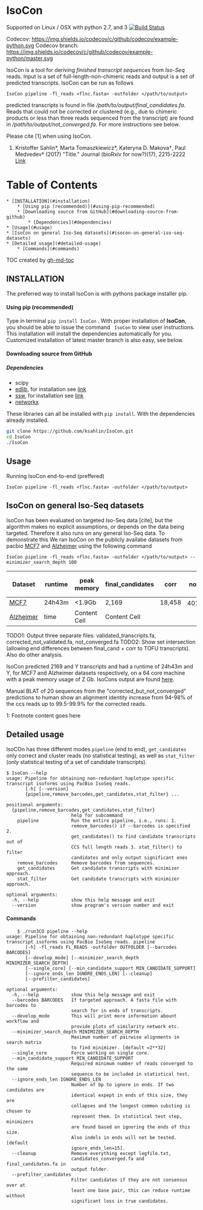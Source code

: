 IsoCon
========

Supported on Linux / OSX with python 2.7, and 3 [![Build Status](https://travis-ci.org/ksahlin/BESST.svg?branch=master)](https://travis-ci.org/ksahlin/IsoCon)

Codecov:        https://img.shields.io/codecov/c/github/codecov/example-python.svg
Codecov branch:     https://img.shields.io/codecov/c/github/codecov/example-python/master.svg

IsoCon is a tool for deriving *finished transcript sequences* from *Iso-Seq* reads. Input is a set of full-length-non-chimeric reads and output is a set of predicted transcripts. IsoCon can be run as follows

```
IsoCon pipeline -fl_reads <flnc.fasta> -outfolder </path/to/output>
```

predicted transcripts is found in file */path/to/output/final_candidates.fa*. Reads that could not be corrected or clustered (e.g., due to chimeric products or less than three reads sequenced from the transcript) are found in */path/to/output/not_converged.fa*. For more instructions see below.

Please cite [1] when using IsoCon.

1. Kristoffer Sahlin*, Marta Tomaszkiewicz*, Kateryna D. Makova†, Paul Medvedev† (2017) "Title." Journal (bioRxiv for now?)(17), 2215-2222 [Link](here)

Table of Contents
=================
    * [INSTALLATION](#installation)
        * [Using pip (recommended)](#using-pip-recommended)
        * [Downloading source from GitHub](#downloading-source-from-github)
            * [Dependencies](#dependencies)
    * [Usage](#usage)
    * [IsoCon on general Iso-Seq datasets](#isocon-on-general-iso-seq-datasets)
    * [Detailed usage](#detailed-usage)
        * [Commands](#commands)

TOC created by [gh-md-toc](https://github.com/ekalinin/github-markdown-toc)

INSTALLATION
----------------

The preferred way to install IsoCon is with pythons package installer pip.

#### Using pip (recommended)

Type in terminal `pip install IsoCon` . With proper installation of **IsoCon**, you should be able to issue the command ` IsoCon` to view user instructions. This installation will install the dependencies automatically for you. Customized installation of latest master branch is also easy, see below.

#### Downloading source from GitHub

##### Dependencies

* scipy
* [edlib](https://github.com/Martinsos/edlib "edlib's Homepage"), for installation see [link](https://github.com/Martinsos/edlib/tree/master/bindings/python#installation)
* [ssw](https://github.com/vishnubob/ssw "Python wrapper for SSW"), for installation see [link](https://github.com/vishnubob/ssw#installation)
* [networkx](https://networkx.github.io/)

These libraries can all be installed with `pip install`. With the dependencies already installed.

```sh
git clone https://github.com/ksahlin/IsoCon.git
cd IsoCon
./IsoCon
```

Usage
-------

Running IsoCon end-to-end (preffered)
```
IsoCon pipeline -fl_reads <flnc.fasta> -outfolder </path/to/output>
```


IsoCon on general Iso-Seq datasets
-----------------------------------

IsoCon has been evaluated on targeted Iso-Seq data [cite], but the algorithm makes no explicit assumptions, or depends on the data being targeted. Therefore it also runs on any general Iso-Seq data. To demonstrate this We ran IsoCon on the publicly availabe datasets from pacbio [MCF7](link) and [Alzheimer](link) using the following command

```
IsoCon pipeline -fl_reads <flnc.fasta> -outfolder </path/to/output> --minimizer_search_depth 100
```

| Dataset | runtime  | peak memory | final_candidates | corr | not_corr | *TOFU* | *nr original CCS* | 
| ------------- | ------------- | ------------- | ------------- | ------------- | ------------- | ------------- | ------------- |
| [MCF7](http://www.pacb.com/blog/data-release-human-mcf-7-transcriptome/) | 24h43m  | <1.9Gb  | 2,169 | 18,458 | 401,885<sup>[1](#myfootnote1)</sup> |  55,770 | 518,701 |
|[Alzheimer](http://www.pacb.com/blog/data-release-alzheimer-brain-isoform-sequencing-iso-seq-dataset/)| time | Content Cell  | Content Cell  |

TODO1: Output three separate files: validated_transcripts.fa,  corrected_not_validated.fa, not_converged.fa 
TODO2: Show set intersection (allowing end differences between final_cand + corr to TOFU transcripts). Also do other analysis.

IsoCon predicted 2169 and Y transcripts and had a runtime of 24h43m and Y, for MCF7 and Alzheimer datasets respectively, on a 64 core machine with a peak memory usage of Z Gb. IsoCons output are found [here](link).

Manual BLAT of 20 sequences from the "corrected_but_not_converged" predictions to human show an alignment identity increase from 94-98% of the ccs reads up to 99.5-99.9% for the corrected reads.

<a name="footnote_not_converged">1</a>: Footnote content goes here

Detailed usage
----------------

IsoCOn has three different modes `pipeline` (end to end), `get_candidates` only correct and cluster reads (no statistical testing), as well as `stat_filter` (only statistical testing of a set of candidate transcripts).

```
$ IsoCon --help
usage: Pipeline for obtaining non-redundant haplotype specific transcript isoforms using PacBio IsoSeq reads.
       [-h] [--version]
       {pipeline,remove_barcodes,get_candidates,stat_filter} ...

positional arguments:
  {pipeline,remove_barcodes,get_candidates,stat_filter}
                        help for subcommand
    pipeline            Run the entire pipeline, i.e., runs: 1.
                        remove_barcodes() if --barcodes is specified 2.
                        get_candidates() to find candidate transcripts out of
                        CCS full length reads 3. stat_filter() to filter
                        candidates and only output significant ones
    remove_barcodes     Remove barcodes from sequences.
    get_candidates      Get candidate transcripts with minimizer approach.
    stat_filter         Get candidate transcripts with minimizer approach.

optional arguments:
  -h, --help            show this help message and exit
  --version             show program's version number and exit
```

#### Commands

```
    $ ./run3CO pipeline --help
usage: Pipeline for obtaining non-redundant haplotype specific transcript isoforms using PacBio IsoSeq reads. pipeline
       [-h] -fl_reads FL_READS -outfolder OUTFOLDER [--barcodes BARCODES]
       [--develop_mode] [--minimizer_search_depth MINIMIZER_SEARCH_DEPTH]
       [--single_core] [--min_candidate_support MIN_CANDIDATE_SUPPORT]
       [--ignore_ends_len IGNORE_ENDS_LEN] [--cleanup]
       [--prefilter_candidates]

optional arguments:
  -h, --help            show this help message and exit
  --barcodes BARCODES   If targeted approach. A fasta file with barcodes to
                        search for in ends of transcripts.
  --develop_mode        This will print more information abount workflow and
                        provide plots of similarity network etc.
  --minimizer_search_depth MINIMIZER_SEARCH_DEPTH
                        Maximum number of pairwise alignments in search matrix
                        to find minimizer. [default =2**32]
  --single_core         Force working on single core.
  --min_candidate_support MIN_CANDIDATE_SUPPORT
                        Required minimum number of reads converged to the same
                        sequence to be included in statistical test.
  --ignore_ends_len IGNORE_ENDS_LEN
                        Number of bp to ignore in ends. If two candidates are
                        identical expept in ends of this size, they are
                        collapses and the longest common substing is chosen to
                        represent them. In statistical test step, minimizers
                        are found based on ignoring the ends of this size.
                        Also indels in ends will not be tested. [default
                        ignore_ends_len=15].
  --cleanup             Remove everything except logfile.txt,
                        candidates_converged.fa and final_candidates.fa in
                        output folder.
  --prefilter_candidates
                        Filter candidates if they are not consensus over at
                        least one base pair, this can reduce runtime without
                        significant loss in true candidates.
```


